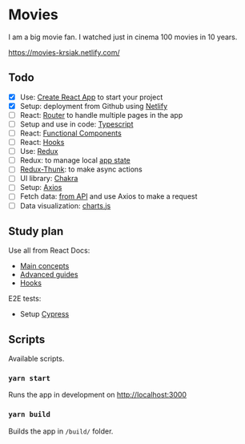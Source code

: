 # Movies

I am a big movie fan. I watched just in cinema 100 movies in 10 years.

<https://movies-krsiak.netlify.com/>

## Todo

- [x] Use: [Create React App](https://github.com/facebook/create-react-app) to start your project
- [x] Setup: deployment from Github using [Netlify]()
- [ ] React: [Router](https://github.com/ReactTraining/react-router) to handle multiple pages in the app
- [ ] Setup and use in code: [Typescript](https://www.typescriptlang.org/)
- [ ] React: [Functional Components](https://medium.com/@Zwenza/functional-vs-class-components-in-react-231e3fbd7108)
- [ ] React: [Hooks](https://reactjs.org/docs/hooks-intro.html)
- [ ] Use: [Redux](https://redux.js.org/introduction/getting-started)
- [ ] Redux: to manage local [app state](https://alligator.io/react/react-redux/)
- [ ] [Redux-Thunk](https://github.com/reduxjs/redux-thunk): to make async actions
- [ ] UI library: [Chakra](https://chakra-ui.com/getting-started)
- [ ] Setup: [Axios](https://github.com/axios/axios)
- [ ] Fetch data: [from API](https://rapidapi.com/blog/list-of-online-movie-databases/) and use Axios to make a request
- [ ] Data visualization: [charts.js](https://www.chartjs.org/)

## Study plan

Use all from React Docs: 

- [Main concepts](https://reactjs.org/docs/hello-world.html)
- [Advanced guides](https://reactjs.org/docs/accessibility.html)
- [Hooks](https://reactjs.org/docs/hooks-intro.html)

E2E tests:

- Setup [Cypress](https://docs.cypress.io/)

## Scripts

Available scripts.

### `yarn start`

Runs the app in development on [http://localhost:3000](http://localhost:3000)

### `yarn build`

Builds the app in `/build/` folder.